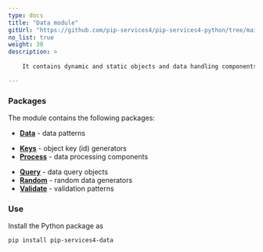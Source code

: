 ```yaml
---
type: docs
title: "Data module"
gitUrl: "https://github.com/pip-services4/pip-services4-python/tree/main/pip-services4-data-python"
no_list: true
weight: 30
description: > 
 
    It contains dynamic and static objects and data handling components.

---
```



### Packages

The module contains the following packages:

* [**Data**](keys) - data patterns
- [**Keys**](keys) - object key (id) generators
- [**Process**](process) - data processing components
* [**Query**](query) - data query objects
* [**Random**](random) - random data generators
* [**Validate**](validate) - validation patterns


### Use

Install the Python package as
```bash
pip install pip-services4-data
```

